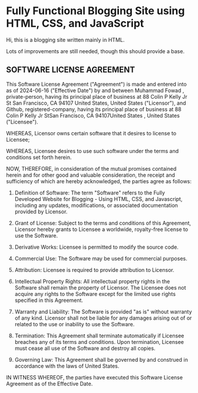 <h1>Fully Functional Blogging Site using HTML, CSS, and JavaScript</h1>
<p>Hi, this is a blogging site written mainly in HTML.</p>
<p>Lots of improvements are still needed, though this should provide a base.</p>
<h2>SOFTWARE LICENSE AGREEMENT</h2>
<p>This Software License Agreement ("Agreement") is made and entered into as of 2024-06-16 ("Effective Date") by and between Muhammad Fowad , private-person, having its principal place of business at 88 Colin P Kelly Jr St San Francisco, CA 94107 United States, United States ("Licensor"), and Github, registered-company, having its principal place of business at 88 Colin P Kelly Jr StSan Francisco, CA 94107United States , United States ("Licensee").

WHEREAS, Licensor owns certain software that it desires to license to Licensee;

WHEREAS, Licensee desires to use such software under the terms and conditions set forth herein.

NOW, THEREFORE, in consideration of the mutual promises contained herein and for other good and valuable consideration, the receipt and sufficiency of which are hereby acknowledged, the parties agree as follows:

1. Definition of Software:
The term "Software" refers to the Fully Developed Website for Blogging - Using HTML, CSS, and Javascript, including any updates, modifications, or associated documentation provided by Licensor.

2. Grant of License:
Subject to the terms and conditions of this Agreement, Licensor hereby grants to Licensee a worldwide, royalty-free license to use the Software.

3. Derivative Works:
Licensee is permitted to modify the source code.

4. Commercial Use:
The Software may be used for commercial purposes.

5. Attribution:
Licensee is required to provide attribution to Licensor.

6. Intellectual Property Rights:
All intellectual property rights in the Software shall remain the property of Licensor. The Licensee does not acquire any rights to the Software except for the limited use rights specified in this Agreement.

7. Warranty and Liability:
The Software is provided "as is" without warranty of any kind. Licensor shall not be liable for any damages arising out of or related to the use or inability to use the Software.

8. Termination:
This Agreement shall terminate automatically if Licensee breaches any of its terms and conditions. Upon termination, Licensee must cease all use of the Software and destroy all copies.

9. Governing Law:
This Agreement shall be governed by and construed in accordance with the laws of United States.

IN WITNESS WHEREOF, the parties have executed this Software License Agreement as of the Effective Date.</p>
